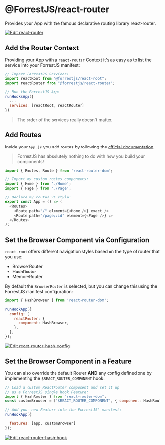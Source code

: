 # @ForrestJS/react-router

Provides your App with the famous declarative routing library [react-router](https://reactrouter.com/).

[![Edit react-router](https://codesandbox.io/static/img/play-codesandbox.svg)](https://codesandbox.io/s/react-router-64sw4?fontsize=14&hidenavigation=1&theme=dark)

## Add the Router Context

Providing your App with a `react-router` Context it's as easy as to list the service into your ForrestJS manifest:

```js
// Import ForrestJS Services:
import reactRoot from "@forrestjs/react-root";
import reactRouter from "@forrestjs/react-router";

// Run the ForrestJS App:
runHooksApp({
  ...
  services: [reactRoot, reactRouter]
})
```

> The order of the services really doesn't matter.

## Add Routes

Inside your `App.js` you add routes by following the [official documentation](https://reactrouter.com/docs/en/v6/examples/basic).

> ForrestJS has absolutely nothing to do with how you build your components!

```js
import { Routes, Route } from 'react-router-dom';

// Import my custom routes components:
import { Home } from './Home';
import { Page } from './Page';

// Declare my routes v6 style:
export const App = () => (
  <Routes>
    <Route path="/" element={<Home />} exact />
    <Route path="/page/:id" element={<Page />} />
  </Routes>
);
```

## Set the Browser Component via Configuration

`react-root` offers different navigation styles based on the type of router that you use:

- BrowserRouter
- HashRouter
- MemoryRouter

By default the `BrowserRouter` is selected, but you can change this using the ForrestJS manifest configuration:

```js
import { HashBrowser } from 'react-router-dom';

runHookApp({
  config: {
    reactRouter: {
      component: HashBrowser,
    },
  },
});
```

[![Edit react-router-hash-config](https://codesandbox.io/static/img/play-codesandbox.svg)](https://codesandbox.io/s/react-router-hash-config-qmn3i?fontsize=14&hidenavigation=1&theme=dark)

## Set the Browser Component in a Feature

You can also override the default Router **AND** any config defined one by implementing the `$REACT_ROUTER_COMPONENT` hook:

```js
// Load a custom ReactRouter component and set it up
// as a ForrestJS single hook Feature:
import { HashRouter } from "react-router-dom";
const customBrowser = ["$REACT_ROUTER_COMPONENT", { component: HashRouter }];

// Add your new Feature into the ForrestJS' manifest:
runHookApp({
  ...
  features: [app, customBrowser]
});
```

[![Edit react-router-hash-hook](https://codesandbox.io/static/img/play-codesandbox.svg)](https://codesandbox.io/s/react-router-hash-hook-2hosh?fontsize=14&hidenavigation=1&theme=dark)
